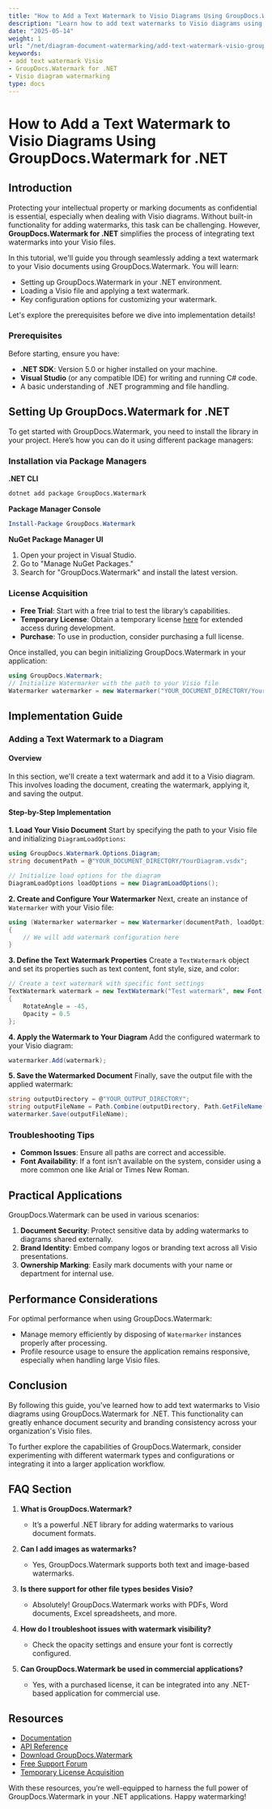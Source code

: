 ```yaml
---
title: "How to Add a Text Watermark to Visio Diagrams Using GroupDocs.Watermark for .NET"
description: "Learn how to add text watermarks to Visio diagrams using GroupDocs.Watermark for .NET. Protect your documents easily with this detailed guide."
date: "2025-05-14"
weight: 1
url: "/net/diagram-document-watermarking/add-text-watermark-visio-groupdocs-watermark-dotnet/"
keywords:
- add text watermark Visio
- GroupDocs.Watermark for .NET
- Visio diagram watermarking
type: docs
---
```

# How to Add a Text Watermark to Visio Diagrams Using GroupDocs.Watermark for .NET

## Introduction

Protecting your intellectual property or marking documents as confidential is essential, especially when dealing with Visio diagrams. Without built-in functionality for adding watermarks, this task can be challenging. However, **GroupDocs.Watermark for .NET** simplifies the process of integrating text watermarks into your Visio files.

In this tutorial, we'll guide you through seamlessly adding a text watermark to your Visio documents using GroupDocs.Watermark. You will learn:
- Setting up GroupDocs.Watermark in your .NET environment.
- Loading a Visio file and applying a text watermark.
- Key configuration options for customizing your watermark.

Let's explore the prerequisites before we dive into implementation details!

### Prerequisites

Before starting, ensure you have:
- **.NET SDK**: Version 5.0 or higher installed on your machine.
- **Visual Studio** (or any compatible IDE) for writing and running C# code.
- A basic understanding of .NET programming and file handling.

## Setting Up GroupDocs.Watermark for .NET

To get started with GroupDocs.Watermark, you need to install the library in your project. Here’s how you can do it using different package managers:

### Installation via Package Managers

**.NET CLI**
```bash
dotnet add package GroupDocs.Watermark
```

**Package Manager Console**
```powershell
Install-Package GroupDocs.Watermark
```

**NuGet Package Manager UI**
1. Open your project in Visual Studio.
2. Go to "Manage NuGet Packages."
3. Search for "GroupDocs.Watermark" and install the latest version.

### License Acquisition
- **Free Trial**: Start with a free trial to test the library’s capabilities.
- **Temporary License**: Obtain a temporary license [here](https://purchase.groupdocs.com/temporary-license/) for extended access during development.
- **Purchase**: To use in production, consider purchasing a full license.

Once installed, you can begin initializing GroupDocs.Watermark in your application:
```csharp
using GroupDocs.Watermark;
// Initialize Watermarker with the path to your Visio file
Watermarker watermarker = new Watermarker("YOUR_DOCUMENT_DIRECTORY/YourDiagram.vsdx");
```

## Implementation Guide

### Adding a Text Watermark to a Diagram

#### Overview
In this section, we'll create a text watermark and add it to a Visio diagram. This involves loading the document, creating the watermark, applying it, and saving the output.

#### Step-by-Step Implementation

**1. Load Your Visio Document**
Start by specifying the path to your Visio file and initializing `DiagramLoadOptions`:
```csharp
using GroupDocs.Watermark.Options.Diagram;
string documentPath = @"YOUR_DOCUMENT_DIRECTORY/YourDiagram.vsdx";

// Initialize load options for the diagram
DiagramLoadOptions loadOptions = new DiagramLoadOptions();
```

**2. Create and Configure Your Watermarker**
Next, create an instance of `Watermarker` with your Visio file:
```csharp
using (Watermarker watermarker = new Watermarker(documentPath, loadOptions))
{
    // We will add watermark configuration here
}
```

**3. Define the Text Watermark Properties**
Create a `TextWatermark` object and set its properties such as text content, font style, size, and color:
```csharp
// Create a text watermark with specific font settings
TextWatermark watermark = new TextWatermark("Test watermark", new Font("Arial", 36))
{
    RotateAngle = -45,
    Opacity = 0.5
};
```

**4. Apply the Watermark to Your Diagram**
Add the configured watermark to your Visio diagram:
```csharp
watermarker.Add(watermark);
```

**5. Save the Watermarked Document**
Finally, save the output file with the applied watermark:
```csharp
string outputDirectory = @"YOUR_OUTPUT_DIRECTORY";
string outputFileName = Path.Combine(outputDirectory, Path.GetFileName(documentPath));
watermarker.Save(outputFileName);
```

### Troubleshooting Tips
- **Common Issues**: Ensure all paths are correct and accessible.
- **Font Availability**: If a font isn’t available on the system, consider using a more common one like Arial or Times New Roman.

## Practical Applications

GroupDocs.Watermark can be used in various scenarios:
1. **Document Security**: Protect sensitive data by adding watermarks to diagrams shared externally.
2. **Brand Identity**: Embed company logos or branding text across all Visio presentations.
3. **Ownership Marking**: Easily mark documents with your name or department for internal use.

## Performance Considerations

For optimal performance when using GroupDocs.Watermark:
- Manage memory efficiently by disposing of `Watermarker` instances properly after processing.
- Profile resource usage to ensure the application remains responsive, especially when handling large Visio files.

## Conclusion

By following this guide, you've learned how to add text watermarks to Visio diagrams using GroupDocs.Watermark for .NET. This functionality can greatly enhance document security and branding consistency across your organization's Visio files.

To further explore the capabilities of GroupDocs.Watermark, consider experimenting with different watermark types and configurations or integrating it into a larger application workflow.

## FAQ Section

1. **What is GroupDocs.Watermark?**
   - It’s a powerful .NET library for adding watermarks to various document formats.
   
2. **Can I add images as watermarks?**
   - Yes, GroupDocs.Watermark supports both text and image-based watermarks.

3. **Is there support for other file types besides Visio?**
   - Absolutely! GroupDocs.Watermark works with PDFs, Word documents, Excel spreadsheets, and more.

4. **How do I troubleshoot issues with watermark visibility?**
   - Check the opacity settings and ensure your font is correctly configured.

5. **Can GroupDocs.Watermark be used in commercial applications?**
   - Yes, with a purchased license, it can be integrated into any .NET-based application for commercial use.

## Resources
- [Documentation](https://docs.groupdocs.com/watermark/net/)
- [API Reference](https://reference.groupdocs.com/watermark/net)
- [Download GroupDocs.Watermark](https://releases.groupdocs.com/watermark/net/)
- [Free Support Forum](https://forum.groupdocs.com/c/watermark/10)
- [Temporary License Acquisition](https://purchase.groupdocs.com/temporary-license/) 

With these resources, you’re well-equipped to harness the full power of GroupDocs.Watermark in your .NET applications. Happy watermarking!

